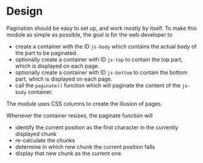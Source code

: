 # Design

Pagination should be easy to set up, and work mostly by itself. To make this
module as simple as possible, the goal is for the web developer to

- create a container with the ID `js-body` which contains the actual body
  of the part to be paginated.
- optionally create a container with ID `js-top` to contain the top part,
  which is displayed on each page.
- optionally create a container with ID `js-bottom` to contain the bottom
  part, which is displayed on each page.
- call the `paginate()` function which will paginate the content of the
  `js-body` container.

The module uses CSS columns to create the illusion of pages.

Whenever the container resizes, the paginate function will

- identify the current position as the first character in the currently
  displayed chunk
- re-calculate the chunks
- determine in which new chunk the current position falls
- display that new chunk as the current one.
